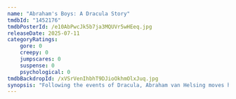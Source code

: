 ```yaml
---
name: "Abraham's Boys: A Dracula Story"
tmdbId: "1452176"
tmdbPosterId: /e10AbPwcJk5b7ja3MQUVr5wHEeq.jpg
releaseDate: 2025-07-11
categoryRatings:
    gore: 0
    creepy: 0
    jumpscares: 0
    suspense: 0
    psychological: 0
tmdbBackdropId: /xVSrVenIhbhT9DJioOkhmOlxJuq.jpg
synopsis: "Following the events of Dracula, Abraham van Helsing moves his two sons, Max and Rudy, to the US in an attempt to escape their past. It does not work."
---
```

